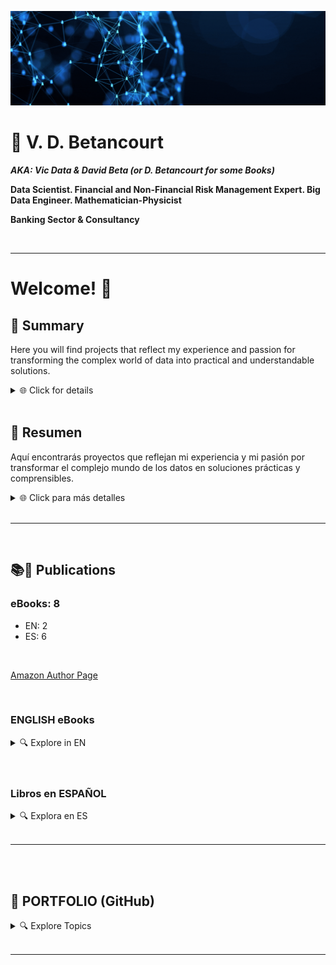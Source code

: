![](https://github.com/vbleal/vbleal/blob/main/Im/Main_Banner.gif)

# 📃 V. D. Betancourt

***AKA: Vic Data & David Beta (or D. Betancourt for some Books)***

**Data Scientist. Financial and Non-Financial Risk Management Expert. Big Data Engineer. Mathematician-Physicist**

**Banking Sector & Consultancy**


<br>

---


# Welcome! 👋

## 📌 Summary

Here you will find projects that reflect my experience and passion for transforming the complex world of data into practical and understandable solutions.

<details>
<summary>🌐 Click for details </summary>

### What defines me:

- 📊 **Data Scientist and Expert in Financial Risks**: Delving into the numbers to find stories and solutions.
- 🌎 **Global Experience**: Leadership of teams in the financial sector at an international level.
- 🤖 **Passionate about AI**: At the forefront of research on advanced AI technologies.
- 📚 **Continuous Learning**: With a solid academic background ranging from Physics to Artificial Intelligence.
- 🌱 **Community Contributor**: Committed to sharing knowledge and promoting growth in the technological and financial fields.


</details>

<br>


## 📌 Resumen

Aquí encontrarás proyectos que reflejan mi experiencia y mi pasión por transformar el complejo mundo de los datos en soluciones prácticas y comprensibles.

<details>
<summary>🌐 Click para más detalles </summary>

### Lo que me define:
- 📊 **Científico de Datos y Experto en Riesgos Financieros**: Profundizando en los números para encontrar historias y soluciones.
- 🌎 **Experiencia Global**: Liderazgo de equipos en el sector financiero a nivel internacional.
- 🤖 **Apasionado por la IA**: En la vanguardia de la investigación de tecnologías avanzadas de IA.
- 📚 **Aprendizaje Continuo**: Con una sólida formación académica que abarca desde Física hasta Inteligencia Artificial.
- 🌱 **Contribuyente a la Comunidad**: Comprometido con compartir conocimientos y promover el crecimiento en los ámbitos tecnológico y financiero.


</details>

<br>


---




<br>

## 📚📲 Publications


### eBooks: 8
  - EN: 2
  - ES: 6

<br>

[Amazon Author Page](https://www.amazon.com/stores/D.-Betancourt/author/B0D4B1KD6T?ref_=pe_2466670_811284380&isDramIntegrated=true&shoppingPortalEnabled=true)





<br>

### ENGLISH eBooks

<details>
<summary>🔍 Explore in EN </summary>

<br>

Discover my series **EXPLAINABLE DATA**, where I demystify artificial intelligence and offer accessible guides for everyone.

### 📊🦾 **EXPLAINABLE DATA Series**

<br>

1. **Artificial Intelligence in Plain English.** ***An AI-Guide To Rule Them All***
   

<br>

2. **Big Data for SMEs.** ***8 Solutions for Its Implementation in Small and Medium Enterprises***


<br>
<br>


**Covers**:

<details>
    <summary>🔍 Explore Covers </summary>

<br>

<img src="https://github.com/vbleal/vbleal/blob/main/Im/01XD_EN_01_AI.jpg" width="190" height="300">

<img src="https://github.com/vbleal/vbleal/blob/main/Im/01XD_EN_02_BD_SME.jpg" width="190" height="300">



</details>


</details>





<br>
<br>

### Libros en ESPAÑOL


<details>
<summary>🔍 Explora en ES </summary>

<br>

Descubre mi serie **EXPLAINABLE DATA**, donde desmitifico la inteligencia artificial y ofrezco guías accesibles para todos.

### 📊🦾 **Serie EXPLAINABLE DATA**

<br>

1. **Inteligencia Artificial en Simples Palabras.** ***Una GuIA para Dominarlas a Todas***
    


<br>

2. **Big Data para PYMEs.** ***8 Soluciones para su Implementación en Pequeñas y Medianas Empresas***
 

<br>
<br>

### 📈 **Serie DATA SCIENCE**

<br>

1. **Análisis de Datos con Python:** ***Data Science Nivel 1.*** 

<br>

2. **Análisis de Datos con PySpark:** ***Data Science Nivel 1.*** 

<br>

3. **Análisis de Datos con R y RStudio:** ***Data Science Nivel 1.*** 




<br>
<br>

### 🖥️ **Serie BIG DATA**

<br>

1. **Análisis de Bases de Datos con SQL y Python:** ***Big Data Nivel 1.*** 

<br>





<br>
<br>

**Portadas en Español**:

<details>
    <summary>🔍 Click para explorar </summary>

<br>

<img src="https://github.com/vbleal/vbleal/blob/main/Im/01XD_ES_01_AI.jpg" width="190" height="300">

<img src="https://github.com/vbleal/vbleal/blob/main/Im/01XD_ES_02_BD_PYME.jpg" width="190" height="300">

<img src="https://github.com/vbleal/vbleal/blob/main/Im/02DS_ES_01_DA_Python.jpg" width="190" height="300">

<img src="https://github.com/vbleal/vbleal/blob/main/Im/02DS_ES_02_DA_PySpark.jpg" width="190" height="300">

<img src="https://github.com/vbleal/vbleal/blob/main/Im/02DS_ES_03_DA_RStudio.jpg" width="190" height="300">

<img src="https://github.com/vbleal/vbleal/blob/main/Im/03BD_ES_01_DBA_SQL.jpg" width="190" height="300">




</details>

    
</details>    
    

</details>

<br>


----------------





<br>
<br>

## 📑 PORTFOLIO (GitHub)



<details>
<summary>🔍 Explore Topics </summary>

<br>

![](https://github.com/vbleal/vbleal/blob/main/Im/Banner_Portfolio.gif)

<br>

### 🦾 Artificial Intelligence, Machine Learning & Deep Learning

<details>
<summary>🔍 Details </summary>

<br>

#### 1. **TensorFlow**

    *    [Playground TensorFlow](https://github.com/vbleal/Playground)

<br>

#### 2. **Supervised Learning**

    *    [Computer Vision](https://github.com/vbleal/SL_ComputerVision)
  
<br>

#### 3. **Redes Neuronales y Deep Learning**

   *    [UrbanSound8K](https://github.com/vbleal/UrbanSound8k)
  
   *    [Vegetable Image Data](https://github.com/vbleal/VegetableImage)

   *    [FX Predictions](https://github.com/vbleal/FX_Predictions)   

   *    [Cripto Currencies Predictions](https://github.com/vbleal/Cripto_Predictions)

   *    [Aeropuertos: Predicción de Operaciones y Pasajeros](https://github.com/vbleal/Airports/tree/main/_Aero_Operations)





<br>

#### 4. **Fraud Detection with AI-ML**

    *    [Fraud Detection]()
  
<br>






   
</details>







<br>
<br>




<br>

### 🦾🖼️🎬📝 Generative Artificial Intelligence (GenAI)

<details>
<summary>🔍 Details </summary>

<br>

#### 1. [Text-to-Image]()

- **Description:** Repositories focused on Image AI-Generated with differente AI-tools.

- **Repositories**

   -  [AI-Architecture]()



<br>

#### 2. [Video]()

- **Description:** Repositories focused on Video AI-Generated with differente AI-tools.

- **Repositories**

   -  [Video]()







<br>

#### 3. [Audio]()

- **Description:** Repositories focused on Audio AI-Generated with differente AI-tools.

- **Repositories**

   -  [Audio]()






<br>


   
</details>







<br>
<br>





### 📊🔮 Data Science

<details>
<summary>🔍 Details </summary>

<br>

#### 1. **Visualización de Datos**: [Data Visualization](https://github.com/vbleal/DataViz)

   *    [Titanic](https://github.com/vbleal/DataViz/tree/main/Titanic)

   *    [Loan Data](https://github.com/vbleal/DataViz/tree/main/LoanData)

<br>

#### 2. **Generación de Datos Sintéticos (Synthetic Data)**

   *    [Aeropuertos: Repositorio Principal](https://github.com/vbleal/Airports)



  
</details>





<br>
<br>

### 💶 Financial Risk Management

<details>
<summary>🔍 Details </summary>

#### 1. **Riesgos Financieros**: [Financial Risks](https://github.com/vbleal/FR)

   *    [FX Predictions](https://github.com/vbleal/FX_Predictions)
     
   *    [Cripto Currencies Predictions](https://github.com/vbleal/Cripto_Predictions)   





</details>






<br>
<br>

### 🐍 Python

<details>
<summary>🔍 Details </summary>

#### 1. **Pandas**

   *    [Pandas WhitePaper](https://github.com/vbleal/Pandas)

#### 2. **Algorithms**

   *    [Optimization](https://github.com/vbleal/AlgoritmosOptimizacion)


</details>




   


<br>
<br>

### 🧮 Math

<details>
<summary>🔍 Details </summary>

#### 1. **Algorithms**

   *    [Optimization](https://github.com/vbleal/AlgoritmosOptimizacion)


</details>






<br>
<br>

### 📋 Agile Methodologies

<details>
<summary>🔍 Details </summary>

<br>

#### 1. Agile for Data Science

* [Agile in Data Science & Big Data Project](https://github.com/vbleal/AgileDataScience)


</details>






<br>
<br>


### 🚀 Varios

<details>
<summary>🔍 Details </summary>

#### ✈️ AEROPUERTOS

<br>

##### 1. **Aeropuertos: Repositorio Principal**

    *    [Repositorio Principal](https://github.com/vbleal/Airports)

<br>

##### 2. **Aeropuertos: Operaciones y Pasajeros**

    *    [Repositorio: Operaciones y Pasajeros](https://github.com/vbleal/Airports/tree/main/_Aero_Operations)

<br>

##### 3. **Aeropuertos: Locales y Rentas**

    *    [Repositorio: Locales y Rentas](https://github.com/vbleal/Airports/tree/main/_Aero_Rent)

<br>

##### 4. **Aeropuertos y Combustibles: Ingresos y Gastos**

    *    [Repositorio: Ingresos y Gastos](https://github.com/vbleal/Airports/tree/main/_Aero_NetIncome)



<br>
<br>

#### 💡🌱⚡ RENEWABLE ENERGY


<br>

##### 1. [MAIN (Repositorio Principal)](https://github.com/vbleal/Energy/)

    <br>
    
    * 📂 [Análisis Financiero y de Resultados](https://github.com/vbleal/Energy/tree/main/Financials)
    
    <br>
    
    * 📂 [Análisis del Índice Bursátil](https://github.com/vbleal/Energy/tree/main/Index)
    
    <br>
      
    * 📂 [Análisis Financiero y de Resultados](https://github.com/vbleal/Energy/tree/main/Power)

  


</details>



<br>
<br>

### 🤪 JUST FOR FUN

<details>
<summary>🔍 Details </summary>

#### 1. None yet


</details>




</details>

<br>


----------------









<!---

>💡 *   *
― 

## 📃 

  

## 📑 


## 📥 


## ㊙️ 


## 📊 



--->





<!---
Comments (not visible)

- 👋 
- 🎯 

- 💞️ I’m looking to collaborate on ...
- 📫 You can reach me out through ...


End Comments
--->




